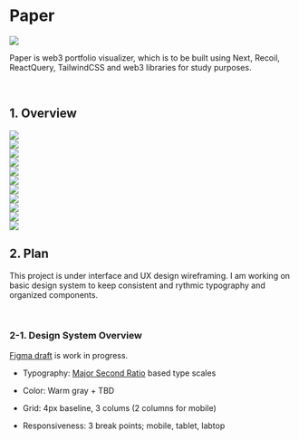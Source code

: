 # Paper

<img src="./docs/logo_xl.png" />

<br />

Paper is web3 portfolio visualizer, which is to be built using Next, Recoil, ReactQuery, TailwindCSS and web3 libraries for study purposes.

<br />

## 1. Overview

<img src="./docs/overview.jpg" />
<br />
<img src="./docs/overview2.jpg" />
<br />
<img src="./docs/overview3.jpg" />
<br />
<img src="./docs/overview5.jpg" />
<br />
<img src="./docs/overview6.jpg" />
<br />
<img src="./docs/overview7.jpg" />
<br />
<img src="./docs/overview8.jpg" />
<br />
<img src="./docs/overview9.jpg" />
<br />
<img src="./docs/overview91.jpg" />
<br />
<img src="./docs/overview92.jpg" />
<br />
<img src="./docs/overview93.jpg" />
<br />

## 2. Plan

This project is under interface and UX design wireframing. I am working on basic design system to keep consistent and rythmic typography and organized components.

<br />

### 2-1. Design System Overview

[Figma draft](https://www.figma.com/file/MOkJ3REJI1movw8thd1q7H/PAPER---Web3-Portfolio-Visualizer?node-id=95%3A29298&t=zmYK4fvwkTFkVLkV-1) is work in progress.

- Typography: [Major Second Ratio](https://en.wikipedia.org/wiki/Major_second#Epogdoon) based type scales

- Color: Warm gray + TBD

- Grid: 4px baseline, 3 colums (2 columns for mobile)

- Responsiveness: 3 break points; mobile, tablet, labtop

<br />
